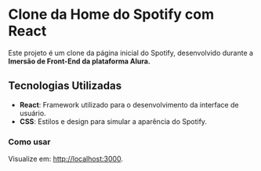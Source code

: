 # Clone da Home do Spotify com React

Este projeto é um clone da página inicial do Spotify, desenvolvido durante a **Imersão de Front-End da plataforma Alura.** 

## Tecnologias Utilizadas
- **React**: Framework utilizado para o desenvolvimento da interface de usuário.
- **CSS**: Estilos e design para simular a aparência do Spotify.

### Como usar

Visualize em: [http://localhost:3000](http://localhost:3000).